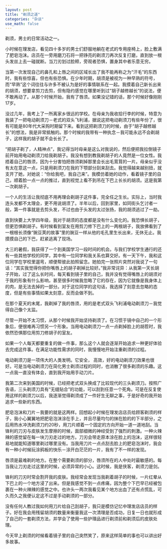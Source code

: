 ```yaml
---
layout: post
title: "剃须之道"
categories: "杂谈"
use_math: false
---
```

剃须，男士的日常活动之一。

小时候在理发店，看见四十多岁的男士们舒服地躺在老式的专用座椅上，脸上敷满了肥皂泡沫。店员在一旁用磨刀石将一把铮亮的剃须刀再次反复打磨，直到放一根头发丝上去一碰就断。当刀刃划过脸颊，旁观者恐惧，置身其中者乐意无穷。

当第一次发现自己的鼻孔和上唇之间的区域长出了我不能再称之为“汗毛”的东西时，我有些惊喜，但也有些恐惧。在少年时期，胡须是被视为一种早熟的符号，而“早熟”这个词往往与许多不被认为是好的事情联系在一起。我摸着自己新长出来的胡须，想要拿剪刀去剪，但有隐约感觉在哪里听到过“胡子越修越长”的说法，便不敢再动了。从那个时候开始，我有了唇须。如果没记错的话，那个时候好像刚刚17岁。

没过几年，我考上了一所离家乡很远的学校。在母亲为我收拾行李的时候，特意为我装了一把电动剃须刀－老式的双头飞利浦，据说这把电动剃须刀有些年份了，很有可能是80年代大采购时期留下来。看到这把剃须刀的时候，由于“胡子越修越长”的想法，我是非常抵触的。那个时候的我带有一种执念－我可能永远不会剃胡子，这样我的胡子就不会长长了。

“把胡子剃了，人精神点”，我记得当时母亲是这么对我说的，然后便把我拉倒镜子前开始用电动剃须刀给我剃胡子。我没有想到教我剃胡子的人竟然是一位女性。我捂着自己的唇须，因为十分害怕把唇须剃掉那里会长出毛茸茸的一片。母亲似乎没有太在意这一点，只是用剃须刀在我的下颚部分刮来刮去。我觉得越来越别扭，就支开了她，对她说：“你给我吧，我自己来”。我模仿着她的动作，看着镜子里的自己，顺着脸一点一点的推过，直到视觉上看不到吊在下巴上长长的胡须。这是我第一次剃胡子。

一个人的生活让我彻底不用再理会剃胡子这件事，完全任之生长。实际上，当时我连头发都不太理会，更不用说胡须了。半年以后，回到家里，如同街头乞讨者一般，第一件事就是去剪头发，不过也由于头发的太过张扬，我的胡须逃过了一劫。

直到快要上大学四年级，我对于胡须的态度都是没有什么变化的。我恐惧长胡子，但更恐惧剃胡子。有时候看到室友在用剪刀修下巴上的一两根胡子，我放佛看到了一根根长须像“豌豆荚的故事”里的豌豆一样从他的毛孔里生长出来，无休无止。我摸摸自己的下巴，赶紧逃离了现场。

大三的暑假，我获得了一个到美国学习一段时间的机会。与我们学校学生通行的还有一些其他学校的同学，其中有一位同学和我关系也算交好。有一天下午，我和这位同学在学校里遛弯，顺便帮彼此拍照留念。她拍完一张照片突然对我说了一句话：“其实我觉得你把你嘴唇上的胡子剃掉比较好。”我非常诧异：从我第一天长胡子开始，过了这么长时间，每天看到镜子里的自己，我并没有觉得嘴唇上的胡须对于我的形象有什么影响，甚至很多时候我忽略了它的存在，因为它就像是我身体上的肉，是无法去掉的一部分。对于这位同学的这句话，我选择了刻意去忽略的态度，但是有些事情如果太刻意，反而会做不到。

在那个夏天的末尾，我剃掉了我的唇须，用的是老式双头飞利浦电动剃须刀－我觉得自己像个太监。

尽管一开始不太习惯，从那个时候我开始坚持剃须了。在习惯于镜中自己的一个形象后，便很难再习惯另一个形象。当用电动剃须刀一点一点剃掉脸上的胡茬时，我依然恐惧那位用剪刀修胡子的室友。

如果一个人每天都要重复的做一件事，那么这个人就会逐渐开始追求一种更好体验去完成这件事。在满足功能性需求的同时，我慢慢地开始注重剃须的过程。

电动剃须刀是一项伟大的人类发明。它安全， 高效，好的电动剃须刀效果也很好。可是当电动剃须刀在简化男士剃须过程的同时，也消散了很多剃须的乐趣。这一点我一直没有体会，直到我开始用手动刀片。

我第二次来到美国的时候，已经把老式双头换成了比较现代的三头剃须刀。按照广告语，三头剃须刀具有“无缝贴合”的功能，可以刮到任意一个死角。可是在反复使用这样的剃须刀以后，我逐渐觉得剃须成了一件好生无聊之事，于是好奇的我开始追求一些新的东西。

肥皂泡沫和刀片－我要的就是这两样。回想起小时候在理发店店员给顾客剃须的样子，我小心翼翼地把肥皂泡沫涂在手上，并且尽量均匀的抹在脸的的下半部分，之后用热水冲洗剃须刀约20秒，用刀片顺着一个固定的方向开始一道一道地刮。当锋利的刀刃与皮肤发生摩擦的时候，面部细微的神经受到了强烈的刺激。一种火辣辣的感觉留在每一块刀刃走过的地方。刀刃会带走原本涂在脸上的泡沫，这样很轻易地就能知道哪里剃过哪里没有。当我用刀片一点点刮去脸上的肥皂泡沫时，我会有一种小时候玩涂鸦板的快乐－涂开白茫茫的一片，我有了不一样的发现。

唇须是最难剃的地方。在整个需要剃须的部分，唇须所在的人中处时最敏感的。每当我让刀刃走过这里的时候，必须异常的小心。这时候，我是侠客，剃须刀是剑。

锋利的刀刃时常会割开我的皮肤。我经常会发现当我剃着胡子的时候，一片红晕从下巴上的一个地方浸了出来。但是我感觉不到一点疼痛，因为整个下巴早已经被包裹在一种火辣辣的感觉之中。也许头一两次我看见某个地方出血了还有点慌乱，可久而久之我便认定这不过是手动剃须的一部分。

没有任何人教过我如何用刀片给自己刮胡子，我只是模仿记忆中理发店店员的样子。好在我会用残留胡须的数量来衡量我这一次清理是否成功，日复一日也就形成了自己的一套剃须方法，并学会了使用一些护理品进行剃须前和剃须后的皮肤处理。

今天早上剃须的时候看着镜子里的自己突然笑了，原来这样简单的事也可以讲出好多故事。